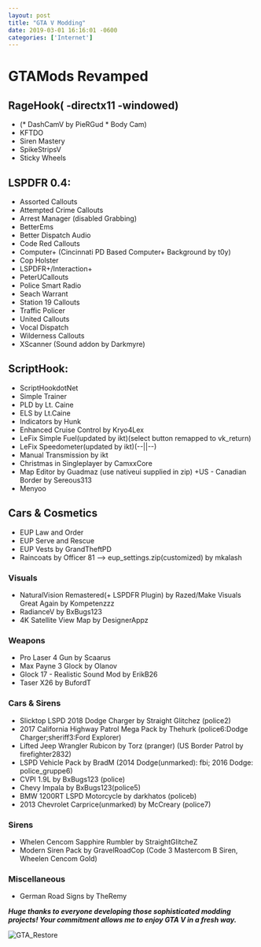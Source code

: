 ```yaml
--- 
layout: post
title: "GTA V Modding" 
date: 2019-03-01 16:16:01 -0600 
categories: ['Internet']
--- 
```


# GTAMods Revamped

## RageHook( -directx11 -windowed)
* (* DashCamV by PieRGud * Body Cam)
* KFTDO
* Siren Mastery
* SpikeStripsV
* Sticky Wheels

## LSPDFR 0.4:
* Assorted Callouts
* Attempted Crime Callouts
* Arrest Manager (disabled Grabbing)
* BetterEms
* Better Dispatch Audio
* Code Red Callouts
* Computer+ (Cincinnati PD Based Computer+ Background by t0y)
* Cop Holster
* LSPDFR+/Interaction+
* PeterUCallouts
* Police Smart Radio
* Seach Warrant
* Station 19 Callouts
* Traffic Policer
* United Callouts
* Vocal Dispatch
* Wilderness Callouts
* XScanner (Sound addon by Darkmyre)

## ScriptHook:
* ScriptHookdotNet
* Simple Trainer
* PLD by Lt. Caine
* ELS by Lt.Caine
* Indicators by Hunk
* Enhanced Cruise Control by Kryo4Lex 
* LeFix Simple Fuel(updated by ikt)(select button remapped to vk_return)
* LeFix Speedometer(updated by ikt)(--||--)
* Manual Transmission by ikt
* Christmas in Singleplayer by CamxxCore
* Map Editor by Guadmaz (use nativeui supplied in zip)
 +US - Canadian Border by Sereous313
 * Menyoo


## Cars & Cosmetics
* EUP Law and Order
* EUP Serve and Rescue
* EUP Vests by GrandTheftPD
* Raincoats by Officer 81
--> eup_settings.zip(customized) by mkalash

### Visuals
* NaturalVision Remastered(+ LSPDFR Plugin) by Razed/Make Visuals Great Again by Kompetenzzz
* RadianceV by BxBugs123
* 4K Satellite View Map by DesignerAppz


### Weapons
* Pro Laser 4 Gun by Scaarus
* Max Payne 3 Glock by Olanov
* Glock 17 - Realistic Sound Mod by ErikB26
* Taser X26 by BufordT

### Cars & Sirens
* Slicktop LSPD 2018 Dodge Charger by Straight Glitchez (police2)
* 2017 California Highway Patrol Mega Pack by Thehurk (police6:Dodge Charger;sheriff3:Ford Explorer)
* Lifted Jeep Wrangler Rubicon by Torz (pranger)
  (US Border Patrol by  firefighter2832)
* LSPD Vehicle Pack by BradM (2014 Dodge(unmarked): fbi; 2016 Dodge: police_gruppe6)
* CVPI 1.9L by BxBugs123 (police)
* Chevy Impala by BxBugs123(police5)
* BMW 1200RT LSPD Motorcycle by darkhatos (policeb)
* 2013 Chevrolet Carprice(unmarked) by McCreary (police7) 

### Sirens
* Whelen Cencom Sapphire Rumbler by StraightGlitcheZ 
* Modern Siren Pack by GravelRoadCop (Code 3 Mastercom B Siren, Wheelen Cencom Gold)

### Miscellaneous
* German Road Signs by TheRemy

___Huge thanks to everyone developing those sophisticated modding projects! Your commitment allows me to enjoy GTA V in a fresh way.___

![GTA_Restore](https://worstaim.eu/images/clean_gta_folder_full.png)





 
